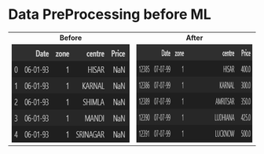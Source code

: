 # Data PreProcessing before ML


<table>
  <tr>
    <td align="center"><strong>Before</strong></td>
    <td align="center"><strong>After</strong></td>
  </tr>
  <tr>
    <td>  <img src="img/1.png" alt="Before NaN removal" height="200", width="400"/></td>
    <td><img src="img/2.png" alt="After NaN removal" height= "200" , width="400"/></td>
  </tr>
</table>
